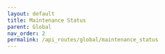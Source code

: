 ```yaml
---
layout: default
title: Maintenance Status
parent: Global
nav_order: 2
permalink: /api_routes/global/maintenance_status
---
```

